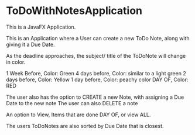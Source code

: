 # ToDoWithNotesApplication

This is a JavaFX Application.

This is an Application where a User can create a new ToDo Note, along with giving it a Due Date.

As the deadline approaches, the subject/ title of the ToDoNote will change in color.

1 Week Before, Color: Green
4 days before, Color: similar to a light green
2 days before, Color: Yellow
1 day before, Color: peachy color
DAY OF, Color: RED

The user also has the option to CREATE a new Note, with assigning a Due Date to the new note
The user can also DELETE a note

An option to View, Items that are done DAY OF, or view ALL.

The users ToDoNotes are also sorted by Due Date that is closest.
